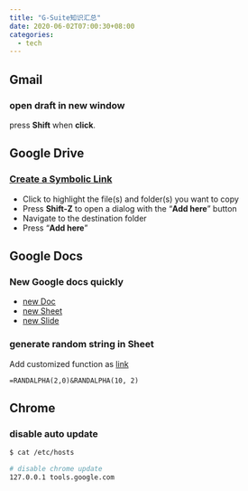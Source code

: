 ```yaml
---
title: "G-Suite知识汇总"
date: 2020-06-02T07:00:30+08:00
categories:
  - tech
---
```



## Gmail

### open draft in new window
press **Shift** when **click**.

## Google Drive
### [Create a Symbolic Link](https://www.bustercollings.com/blog/2014/06/14/how-to-copy-a-file-or-folder-in-google-drive-create-a-symbolic-link-symlink/)
* Click to highlight the file(s) and folder(s) you want to copy
* Press **Shift-Z** to open a dialog with the “**Add here**” button
* Navigate to the destination folder
* Press “**Add here**”

## Google Docs
### New Google docs quickly
* [new Doc](https://doc.new)
* [new Sheet](https://sheet.new)
* [new Slide](https://slides.new)

### generate random string in Sheet
Add customized function as [link](https://yagisanatode.com/2018/08/23/google-sheets-random-alphabetic-random-alphanumeric-and-random-alphanumeric-character-custom-functions/)

`=RANDALPHA(2,0)&RANDALPHA(10, 2)`

## Chrome
### disable auto update
```bash
$ cat /etc/hosts

# disable chrome update
127.0.0.1 tools.google.com
```
